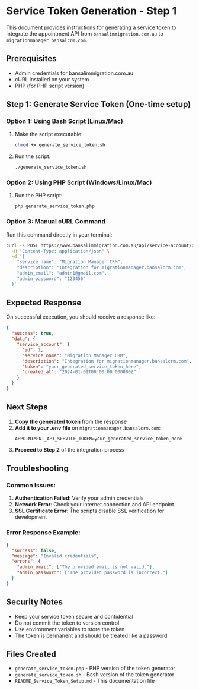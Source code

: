 # Service Token Generation - Step 1

This document provides instructions for generating a service token to integrate the appointment API from `bansalimmigration.com.au` to `migrationmanager.bansalcrm.com`.

## Prerequisites

- Admin credentials for bansalimmigration.com.au
- cURL installed on your system
- PHP (for PHP script version)

## Step 1: Generate Service Token (One-time setup)

### Option 1: Using Bash Script (Linux/Mac)

1. Make the script executable:
   ```bash
   chmod +x generate_service_token.sh
   ```

2. Run the script:
   ```bash
   ./generate_service_token.sh
   ```

### Option 2: Using PHP Script (Windows/Linux/Mac)

1. Run the PHP script:
   ```bash
   php generate_service_token.php
   ```

### Option 3: Manual cURL Command

Run this command directly in your terminal:

```bash
curl -X POST https://www.bansalimmigration.com.au/api/service-account/generate-token \
  -H "Content-Type: application/json" \
  -d '{
    "service_name": "Migration Manager CRM",
    "description": "Integration for migrationmanager.bansalcrm.com",
    "admin_email": "admin1@gmail.com",
    "admin_password": "123456"
  }'
```

## Expected Response

On successful execution, you should receive a response like:

```json
{
  "success": true,
  "data": {
    "service_account": {
      "id": 1,
      "service_name": "Migration Manager CRM",
      "description": "Integration for migrationmanager.bansalcrm.com",
      "token": "your_generated_service_token_here",
      "created_at": "2024-01-01T00:00:00.000000Z"
    }
  }
}
```

## Next Steps

1. **Copy the generated token** from the response
2. **Add it to your .env file** on `migrationmanager.bansalcrm.com`:
   ```
   APPOINTMENT_API_SERVICE_TOKEN=your_generated_service_token_here
   ```
3. **Proceed to Step 2** of the integration process

## Troubleshooting

### Common Issues:

1. **Authentication Failed**: Verify your admin credentials
2. **Network Error**: Check your internet connection and API endpoint
3. **SSL Certificate Error**: The scripts disable SSL verification for development

### Error Response Example:
```json
{
  "success": false,
  "message": "Invalid credentials",
  "errors": {
    "admin_email": ["The provided email is not valid."],
    "admin_password": ["The provided password is incorrect."]
  }
}
```

## Security Notes

- Keep your service token secure and confidential
- Do not commit the token to version control
- Use environment variables to store the token
- The token is permanent and should be treated like a password

## Files Created

- `generate_service_token.php` - PHP version of the token generator
- `generate_service_token.sh` - Bash version of the token generator
- `README_Service_Token_Setup.md` - This documentation file 